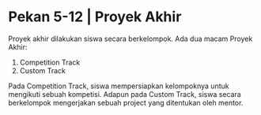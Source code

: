 # Pekan 5-12 | Proyek Akhir
Proyek akhir dilakukan siswa secara berkelompok. Ada dua macam Proyek Akhir:

1. Competition Track
2. Custom Track

Pada Competition Track, siswa mempersiapkan kelompoknya untuk mengikuti sebuah kompetisi. Adapun pada Custom Track, siswa secara berkelompok mengerjakan sebuah project yang ditentukan oleh mentor. 